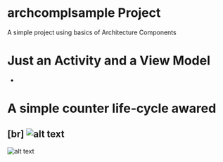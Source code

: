 # archcomplsample Project
A simple project using basics of Architecture Components

# Just an Activity and a View Model
-
# A simple counter life-cycle awared
[br]
![alt text](https://image.ibb.co/n0gBfJ/Screenshot_1529494592.png)
-
![alt text](https://image.ibb.co/gpcHLJ/Screenshot_1529494614.png)


